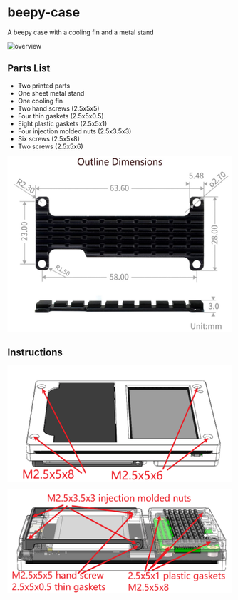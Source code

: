 # beepy-case

A beepy case with a cooling fin and a metal stand

![overview](./assets/overview.png)

## Parts List

- Two printed parts
- One sheet metal stand
- One cooling fin
- Two hand screws (2.5x5x5)
- Four thin gaskets (2.5x5x0.5)
- Eight plastic gaskets (2.5x5x1)
- Four injection molded nuts (2.5x3.5x3)
- Six screws (2.5x5x8)
- Two screws (2.5x5x6)

![61z1jBHWMoL._SL1378_](./assets/61z1jBHWMoL._SL1378_.jpg)

## Instructions

![image-20231123213313314](./assets/image-20231123213313314.png)

![image-20231123214009617](./assets/image-20231123214009617.png)

